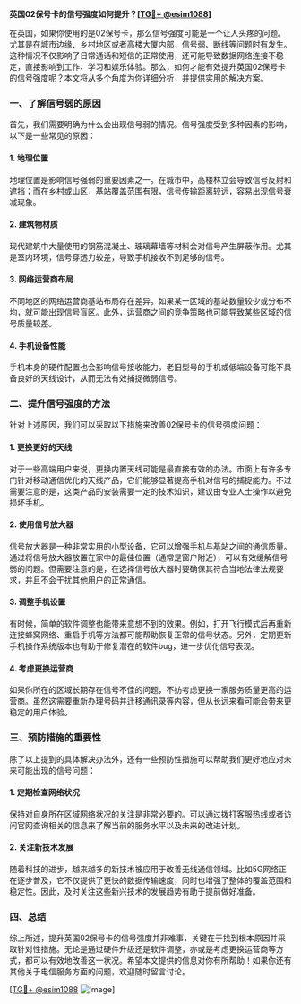 **英国02保号卡的信号强度如何提升？[[TG💪+ @esim1088](https://t.me/s/esim1088)]**

在英国，如果你使用的是02保号卡，那么信号强度可能是一个让人头疼的问题。尤其是在城市边缘、乡村地区或者高楼大厦内部，信号弱、断线等问题时有发生。这种情况不仅影响了日常通话和短信的正常使用，还可能导致数据网络连接不稳定，直接影响到工作、学习和娱乐体验。那么，如何才能有效提升英国02保号卡的信号强度呢？本文将从多个角度为你详细分析，并提供实用的解决方案。

### 一、了解信号弱的原因

首先，我们需要明确为什么会出现信号弱的情况。信号强度受到多种因素的影响，以下是一些常见的原因：

#### 1. 地理位置
地理位置是影响信号强弱的重要因素之一。在城市中，高楼林立会导致信号反射和遮挡；而在乡村或山区，基站覆盖范围有限，信号传输距离较远，容易出现信号衰减现象。

#### 2. 建筑物材质
现代建筑中大量使用的钢筋混凝土、玻璃幕墙等材料会对信号产生屏蔽作用。尤其是室内环境，信号穿透力较差，导致手机接收不到足够的信号。

#### 3. 网络运营商布局
不同地区的网络运营商基站布局存在差异。如果某一区域的基站数量较少或分布不均，就可能出现信号盲区。此外，运营商之间的竞争策略也可能导致某些区域的信号质量较差。

#### 4. 手机设备性能
手机本身的硬件配置也会影响信号接收能力。老旧型号的手机或低端设备可能不具备良好的天线设计，从而无法有效捕捉微弱信号。

### 二、提升信号强度的方法

针对上述原因，我们可以采取以下措施来改善02保号卡的信号强度问题：

#### 1. 更换更好的天线
对于一些高端用户来说，更换内置天线可能是最直接有效的办法。市面上有许多专门针对移动通信优化的天线产品，它们能够显著提高手机对信号的捕捉能力。不过需要注意的是，这类产品的安装需要一定的技术知识，建议由专业人士操作以避免损坏手机。

#### 2. 使用信号放大器
信号放大器是一种非常实用的小型设备，它可以增强手机与基站之间的通信质量。通过将信号放大器放置在家中的最佳位置（通常是窗户附近），可以有效缓解信号弱的问题。但需要注意的是，在选择信号放大器时要确保其符合当地法律法规要求，并且不会干扰其他用户的正常通信。

#### 3. 调整手机设置
有时候，简单的软件调整也能带来意想不到的效果。例如，打开飞行模式后再重新连接蜂窝网络、重启手机等方法都可能帮助恢复正常的信号状态。另外，定期更新手机操作系统版本也有助于修复潜在的软件bug，进一步优化信号表现。

#### 4. 考虑更换运营商
如果你所在的区域长期存在信号不佳的问题，不妨考虑更换一家服务质量更高的运营商。虽然这需要重新办理号码并迁移通讯录等内容，但从长远来看可能会带来更稳定的用户体验。

### 三、预防措施的重要性

除了以上提到的具体解决办法外，还有一些预防性措施可以帮助我们更好地应对未来可能出现的信号问题：

#### 1. 定期检查网络状况
保持对自身所在区域网络状况的关注是非常必要的。可以通过拨打客服热线或者访问官网查询相关的信息来了解当前的服务水平以及未来的改进计划。

#### 2. 关注新技术发展
随着科技的进步，越来越多的新技术被应用于改善无线通信领域。比如5G网络正在逐步普及，它不仅提供了更快的数据传输速度，同时也增强了整体的覆盖范围和稳定性。因此，及时关注这些新兴技术的发展趋势有助于提前做好准备。

### 四、总结

综上所述，提升英国02保号卡的信号强度并非难事，关键在于找到根本原因并采取针对性措施。无论是通过硬件升级还是软件调整，亦或是考虑更换运营商等方式，都可以有效地改善这一状况。希望本文提供的信息对你有所帮助！如果你还有其他关于电信服务方面的问题，欢迎随时留言讨论。

[[TG💪+ @esim1088](https://t.me/s/esim1088) ![Image](https://i.postimg.cc/4NQfJmqS/Snipaste-2025-05-13-00-14-12.png)]